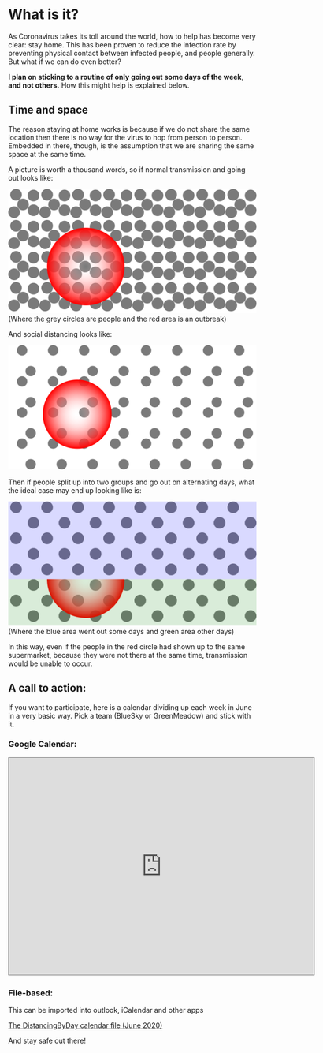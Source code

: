 # What is it?

As Coronavirus takes its toll around the world, how to help has become very
clear: stay home. This has been proven to reduce the infection rate by
preventing physical contact between infected people, and people generally. But
what if we can do even better?

**I plan on sticking to a routine of only going out some days of the week, and
not others.** How this might help is explained below.

## Time and space

The reason staying at home works is because if we do not share the same
location then there is no way for the virus to hop from person to person.
Embedded in there, though, is the assumption that we are sharing the same space
at the same time.

A picture is worth a thousand words, so if normal transmission and going out
looks like:

![normal transmission](/assets/images/normal_population.svg)
(Where the grey circles are people and the red area is an outbreak)

And social distancing looks like:

![distanced transmission](/assets/images/distanced_population.svg)

Then if people split up into two groups and go out on alternating days, what the
ideal case may end up looking like is:

![time distanced transmission](/assets/images/time_distanced_population.svg)
(Where the blue area went out some days and green area other days)

In this way, even if the people in the red circle had shown up to the same
supermarket, because they were not there at the same time, transmission would be
unable to occur.

## A call to action:

If you want to participate, here is a calendar dividing up each week in June in
a very basic way. Pick a team (BlueSky or GreenMeadow) and stick with it.

### Google Calendar:
<iframe src="https://calendar.google.com/calendar/embed?height=440&amp;wkst=1&amp;bgcolor=%23ffffff&amp;ctz=America%2FNew_York&amp;src=bGs4amwyM3UwNGF1cDlnaGcwdDRlNjdjZGtAZ3JvdXAuY2FsZW5kYXIuZ29vZ2xlLmNvbQ&amp;color=%23A79B8E&amp;showTz=0&amp;showCalendars=0&amp;showPrint=0&amp;showDate=1&amp;showTitle=0" style="border:solid 1px #777" width="620" height="440" frameborder="0" scrolling="no"></iframe>

### File-based:

This can be imported into outlook, iCalendar and other apps

[The DistancingByDay calendar file (June 2020)](https://calendar.google.com/calendar/ical/lk8jl23u04aup9ghg0t4e67cdk%40group.calendar.google.com/public/basic.ics)

And stay safe out there!
